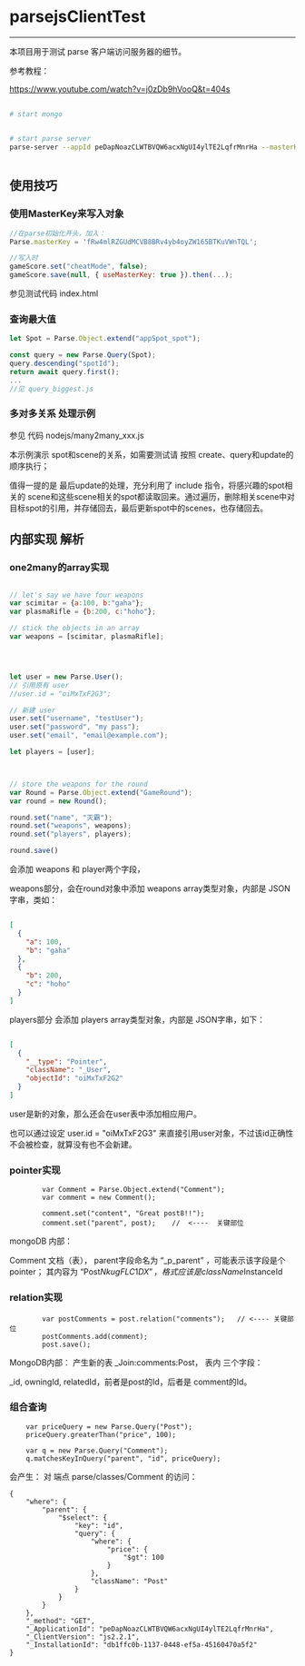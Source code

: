 # parsejsClientTest
---
本项目用于测试 parse 客户端访问服务器的细节。

参考教程：

https://www.youtube.com/watch?v=j0zDb9hVooQ&t=404s

##

```bash
# start mongo


# start parse server
parse-server --appId peDapNoazCLWTBVQW6acxNgUI4ylTE2LqfrMnrHa --masterKey fRw4mlRZGUdMCVB8BRv4yb4oyZW165BTKuVWnTQL --databaseURI mongodb://localhost/test



```
## 使用技巧


### 使用MasterKey来写入对象
```js
//在parse初始化开头，加入：
Parse.masterKey = 'fRw4mlRZGUdMCVB8BRv4yb4oyZW165BTKuVWnTQL';

//写入时
gameScore.set("cheatMode", false);
gameScore.save(null, { useMasterKey: true }).then(...);

```
参见测试代码 index.html


### 查询最大值

```js
let Spot = Parse.Object.extend("appSpot_spot");

const query = new Parse.Query(Spot);
query.descending("spotId");
return await query.first();
...
//见 query_biggest.js
```

### 多对多关系 处理示例 
参见 代码 nodejs/many2many_xxx.js

本示例演示 spot和scene的关系，如需要测试请 按照 create、query和update的顺序执行；


值得一提的是 最后update的处理，充分利用了 include 指令，将感兴趣的spot相关的 scene和这些scene相关的spot都读取回来。通过遍历，删除相关scene中对目标spot的引用，并存储回去，最后更新spot中的scenes，也存储回去。





## 内部实现 解析

### one2many的array实现

```js

// let's say we have four weapons
var scimitar = {a:100, b:"gaha"};
var plasmaRifle = {b:200, c:"hoho"};

// stick the objects in an array
var weapons = [scimitar, plasmaRifle];




let user = new Parse.User();
// 引用原有 user
//user.id = "oiMxTxF2G3";

// 新建 user
user.set("username", "testUser");
user.set("password", "my pass");
user.set("email", "email@example.com");

let players = [user];



// store the weapons for the round
var Round = Parse.Object.extend("GameRound");
var round = new Round();

round.set("name", "灭霸");
round.set("weapons", weapons);
round.set("players", players);

round.save()
```

会添加 weapons 和 player两个字段，

weapons部分，会在round对象中添加  weapons array类型对象，内部是 JSON字串，类如：
```json

[
  {
    "a": 100,
    "b": "gaha"
  },
  {
    "b": 200,
    "c": "hoho"
  }
]
```

players部分 会添加  players array类型对象，内部是 JSON字串，如下：

```json

[
  {
    "__type": "Pointer",
    "className": "_User",
    "objectId": "oiMxTxF2G2"
  }
]

```
user是新的对象，那么还会在user表中添加相应用户。

也可以通过设定 user.id = "oiMxTxF2G3" 来直接引用user对象，不过该id正确性不会被检查，就算没有也不会新建。



###  pointer实现

```
        var Comment = Parse.Object.extend("Comment");
        var comment = new Comment();

        comment.set("content", "Great post8!!");    
        comment.set("parent", post);    //  <----  关键部位 
```
mongoDB 内部：

 Comment 文档（表）， parent字段命名为 “_p_parent” ，可能表示该字段是个pointer；
其内容为 “Post$NkugFLC1DX”， 格式应该是 className$InstanceId

### relation实现

```
        var postComments = post.relation("comments");   // <---- 关键部位 
        postComments.add(comment);
        post.save();
```
MongoDB内部：
产生新的表 _Join:comments:Post， 表内 三个字段：

_id, owningId, relatedId，前者是post的Id，后者是 comment的Id。


### 组合查询

```
    var priceQuery = new Parse.Query("Post");
    priceQuery.greaterThan("price", 100);

    var q = new Parse.Query("Comment");
    q.matchesKeyInQuery("parent", "id", priceQuery);
```
会产生：
对 端点 parse/classes/Comment 的访问：
```
{
    "where": {
        "parent": {
            "$select": {
                "key": "id", 
                "query": {
                    "where": {
                        "price": {
                            "$gt": 100
                        }
                    }, 
                    "className": "Post"
                }
            }
        }
    }, 
    "_method": "GET", 
    "_ApplicationId": "peDapNoazCLWTBVQW6acxNgUI4ylTE2LqfrMnrHa", 
    "_ClientVersion": "js2.2.1", 
    "_InstallationId": "db1ffc0b-1137-0448-ef5a-45160470a5f2"
}
```


